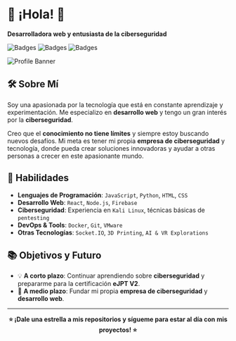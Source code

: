 # 👋 ¡Hola! 🚀

**Desarrolladora web y entusiasta de la ciberseguridad**

![Badges](https://img.shields.io/badge/Developer-Full--Stack-blue) ![Badges](https://img.shields.io/badge/Cybersecurity-Passionate-red) ![Badges](https://img.shields.io/badge/Location-Barcelona-ff69b4)

![Profile Banner](https://user-images.githubusercontent.com/xyz/banner.png)

## 🛠 Sobre Mí

Soy una apasionada por la tecnología que está en constante aprendizaje y experimentación. Me especializo en **desarrollo web** y tengo un gran interés por la **ciberseguridad**. 

Creo que el **conocimiento no tiene límites** y siempre estoy buscando nuevos desafíos. Mi meta es tener mi propia **empresa de ciberseguridad** y tecnología, donde pueda crear soluciones innovadoras y ayudar a otras personas a crecer en este apasionante mundo.

## 🚀 Habilidades

- **Lenguajes de Programación**: `JavaScript`, `Python`, `HTML`, `CSS`
- **Desarrollo Web**: `React`, `Node.js`, `Firebase`
- **Ciberseguridad**: Experiencia en `Kali Linux`, técnicas básicas de `pentesting`
- **DevOps & Tools**: `Docker`, `Git`, `VMware`
- **Otras Tecnologías**: `Socket.IO`, `3D Printing`, `AI & VR Explorations`

## 📚 Objetivos y Futuro

- 💡 **A corto plazo**: Continuar aprendiendo sobre **ciberseguridad** y prepararme para la certificación **eJPT V2**.
- 🏢 **A medio plazo**: Fundar mi propia **empresa de ciberseguridad** y **desarrollo web**.

---

<p align="center">
    <strong>⭐ ¡Dale una estrella a mis repositorios y sígueme para estar al día con mis proyectos! ⭐</strong>
</p>

